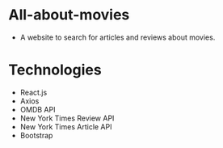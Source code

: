 # All-about-movies

- A website to search for articles and reviews about movies.

# Technologies
- React.js
- Axios
- OMDB API
- New York Times Review API
- New York Times Article API
- Bootstrap
